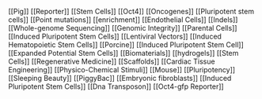 [[Pig]]
[[Reporter]]
[[Stem Cells]]
[[Oct4]]
[[Oncogenes]]
[[Pluripotent stem cells]]
[[Point mutations]]
[[enrichment]]
[[Endothelial Cells]]
[[Indels]]
[[Whole-genome Sequencing]]
[[Genomic Integrity]]
[[Parental Cells]]
[[Induced Pluripotent Stem Cells]]
[[Lentiviral Vectors]]
[[Induced Hematopoietic Stem Cells]]
[[Porcine]]
[[Induced Pluripotent Stem Cell]]
[[Expanded Potential Stem Cells]]
[[Biomaterials]]
[[hydrogels]]
[[Stem Cells]]
[[Regenerative Medicine]]
[[Scaffolds]]
[[Cardiac Tissue Engineering]]
[[Physico-Chemical Stimuli]]
[[Mouse]]
[[Pluripotency]]
[[Sleeping Beauty]]
[[PiggyBac]]
[[Embryonic fibroblasts]]
[[Induced Pluripotent Stem Cells]]
[[Dna Transposon]]
[[Oct4-gfp Reporter]]
